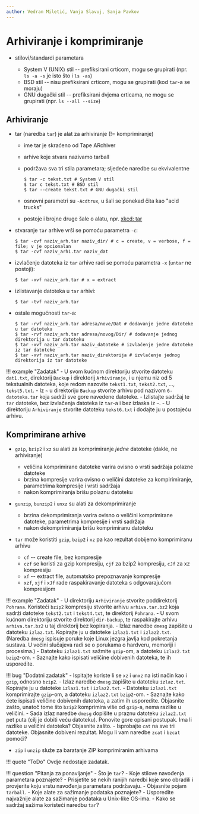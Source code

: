 ```yaml
---
author: Vedran Miletić, Vanja Slavuj, Sanja Pavkov
---
```


# Arhiviranje i komprimiranje

- stilovi/standardi parametara

    - System V (UNIX) stil -- prefiksirani crticom, mogu se grupirati (npr. `ls -a -s` je isto što i `ls -as`)
    - BSD stil -- nisu prefiksirani crticom, mogu se grupirati (kod `tar`-a se moraju)
    - GNU dugački stil -- prefiksirani dvjema crticama, ne mogu se grupirati (npr. `ls --all --size`)

## Arhiviranje

- tar (naredba `tar`) je alat za arhiviranje (!= komprimiranje)

    - ime tar je skraćeno od Tape ARchiver
    - arhive koje stvara nazivamo tarball
    - podržava sva tri stila parametara; sljedeće naredbe su ekvivalentne

        ``` shell
        $ tar -c tekst.txt # System V stil
        $ tar c tekst.txt # BSD stil
        $ tar --create tekst.txt # GNU dugački stil
        ```

    - osnovni parametri su `-Acdtrux`, u šali se ponekad čita kao "acid trucks"
    - postoje i brojne druge šale o alatu, npr. [xkcd: tar](https://xkcd.com/1168/)

- stvaranje `tar` arhive vrši se pomoću parametra `-c`:

    ``` shell
    $ tar -cvf naziv_arh.tar naziv_dir/ # c = create, v = verbose, f = file; v je opcionalan
    $ tar -cvf naziv_arh1.tar naziv_dat
    ```

- izvlačenje datoteka iz `tar` arhive radi se pomoću parametra `-x` (`untar` ne postoji):

    ``` shell
    $ tar -xvf naziv_arh.tar # x = extract
    ```

- izlistavanje datoteka u `tar` arhivi:

    ``` shell
    $ tar -tvf naziv_arh.tar
    ```

- ostale mogućnosti `tar`-a:

    ``` shell
    $ tar -rvf naziv_arh.tar adresa/nove/Dat # dodavanje jedne datoteke u tar datoteku
    $ tar -rvf naziv_arh.tar adresa/novog/Dir/ # dodavanje jednog direktorija u tar datoteku
    $ tar -xvf naziv_arh.tar naziv_datoteke # izvlačenje jedne datoteke iz tar datoteke
    $ tar -xvf naziv_arh.tar naziv_direktorija # izvlačenje jednog direktorija iz tar datoteke
    ```

!!! example "Zadatak"
    - U svom kućnom direktoriju stvorite datoteku `dat1.txt`, direktorij `Backup` i direktorij `Arhiviranje`, i u njemu niz od 5 tekstualnih datoteka, koje redom nazovite `tekst1.txt`, `tekst2.txt`, …, `tekst5.txt`.
    - Iz `~` u direktoriju `Backup` stvorite arhivu pod nazivom `6-datoteka.tar` koja sadrži sve gore navedene datoteke.
    - Izlistajte sadržaj te `tar` datoteke, bez izvlačenja datoteka iz `tar`-a i bez izlaska iz `~`.
    - U direktoriju `Arhiviranje` stvorite datoteku `tekst6.txt` i dodajte ju u postojeću arhivu.

## Komprimirane arhive

- `gzip`, `bzip2` i `xz` su alati za komprimiranje *jedne* datoteke (dakle, ne arhiviranje)

    - veličina komprimirane datoteke varira ovisno o vrsti sadržaja polazne datoteke
    - brzina kompresije varira ovisno o veličini datoteke za kompirimiranje, parametrima kompresije i vrsti sadržaja
    - nakon komprimiranja brišu polaznu datoteku

- `gunzip`, `bunzip2` i `unxz` su alati za dekomprimiranje

    - brzina dekomprimiranja varira ovisno o veličini komprimirane datoteke, parametrima kompresije i vrsti sadržaja
    - nakon dekomprimiranja brišu komprimiranu datoteku

- `tar` može koristiti `gzip`, `bzip2` i `xz` pa kao rezultat dobijemo komprimiranu arhivu

    - `cf` -- create file, bez kompresije
    - `czf` se koristi za gzip kompresiju, `cjf` za bzip2 kompresiju, `cJf` za xz kompresiju
    - `xf` -- extract file, automatsko prepoznavanje kompresije
    - `xzf`, `xjf` i `xJf` rade raspakiravanje datoteka s odgovarajućom kompresijom

!!! example "Zadatak"
    - U direktoriju `Arhiviranje` stvorite poddirektorij `Pohrana`. Koristeći `bzip2` kompresiju stvorite arhivu `arhiva.tar.bz2` koja sadrži datoteke `tekst2.txt` i `tekst4.txt`, te direktorij `Pohrana`.
    - U svom kućnom direktoriju stvorite direktorij `dir-backup`, te raspakirajte arhivu `arhiva.tar.bz2` u taj direktorij bez kopiranja.
    - Izlaz naredbe `dmesg` zapišite u datoteku `izlaz.txt`. Kopirajte ju u datoteke `izlaz1.txt` i `izlaz2.txt`. (Naredba `dmesg` ispisuje poruke koje Linux jezgra javlja kod pokretanja sustava. U većini slučajeva radi se o porukama o hardveru, memoriji i procesima.)
    - Datoteku `izlaz1.txt` sažmite `gzip`-om, a datoteku `izlaz2.txt` `bzip2`-om.
    - Saznajte kako ispisati veličine dobivenih datoteka, te ih usporedite.

!!! bug "Dodatni zadatak"
    - Ispitajte koriste li se `xz` i `unxz` na isti način kao i `gzip`, odnosno `bzip2`.
    - Izlaz naredbe `dmesg` zapišite u datoteku `izlaz.txt`. Kopirajte ju u datoteke `izlaz1.txt` i `izlaz2.txt`.
    - Datoteku `izlaz1.txt` komprimirajte `gzip`-om, a datoteku `izlaz2.txt` `bzip2`-om.
    - Saznajte kako ćete ispisati veličine dobivenih datoteka, a zatim ih usporedite. Objasnite zašto, unatoč tome što `bzip2` komprimira više od `gzip`-a, nema razlike u veličini.
    - Sada izlaz naredbe `dmesg` dopišite u praznu datoteku `izlaz2.txt` pet puta (cilj je dobiti veću datoteku). Ponovite gore opisani postupak. Ima li razlike u veličini datoteka? Objasnite zašto.
    - Isprobajte `cat` na sve tri datoteke. Objasnite dobiveni rezultat. Mogu li vam naredbe `zcat` i `bzcat` pomoći?

- `zip` i `unzip` služe za baratanje ZIP komprimiranim arhivama

!!! quote "ToDo"
    Ovdje nedostaje zadatak.

!!! question "Pitanja za ponavljanje"
    - Što je `tar`?
    - Koje stilove navođenja parametara poznajete?
    - Prisjetite se nekih ranijih naredbi koje smo obradili i provjerite koju vrstu navođenja parametara podržavaju.
    - Objasnite pojam `tarball`.
    - Koje alate za sažimanje podataka poznajete?
    - Usporedite najvažnije alate za sažimanje podataka u Unix-like OS-ima.
    - Kako se sadržaj sažima koristeći naredbu `tar`?
